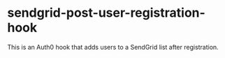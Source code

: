 # sendgrid-post-user-registration-hook

This is an Auth0 hook that adds users to a SendGrid list after registration.